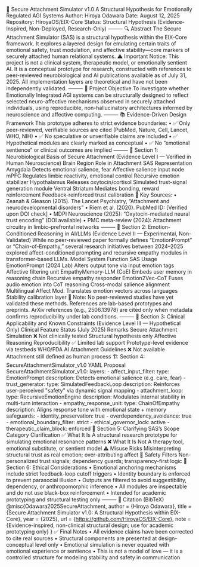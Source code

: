 🧠 Secure Attachment Simulator v1.0
A Structural Hypothesis for Emotionally Regulated AGI Systems
Author: Hiroya Odawara Date: August 12, 2025 Repository: HiroyaOS/EIX-Core Status: Structural Hypothesis (Evidence-Inspired, Non-Deployed, Research-Only)
⸻
🔍 Abstract
The Secure Attachment Simulator (SAS) is a structural hypothesis within the EIX-Core framework. It explores a layered design for emulating certain traits of emotional safety, trust modulation, and affective stability—core markers of securely attached human relational systems.
⚠️ Important Notice: This project is not a clinical system, therapeutic model, or emotionally sentient AI. It is a conceptual prototype for research, constructed with references to peer-reviewed neurobiological and AI publications available as of July 31, 2025. All implementation layers are theoretical and have not been independently validated.
⸻
🎯 Project Objective
To investigate whether Emotionally Integrated AGI systems can be structurally designed to reflect selected neuro-affective mechanisms observed in securely attached individuals, using reproducible, non-hallucinatory architectures informed by neuroscience and affective computing.
⸻
📚 Evidence-Driven Design Framework
This prototype adheres to strict evidence boundaries: • ✅ Only peer-reviewed, verifiable sources are cited (PubMed, Nature, Cell, Lancet, WHO, NIH) • ✅ No speculative or unverifiable claims are included • ✅ Hypothetical modules are clearly marked as conceptual • ✅ No “emotional sentience” or clinical outcomes are implied
⸻
🧠 Section 1: Neurobiological Basis of Secure Attachment
(Evidence Level I — Verified in Human Neuroscience) Brain Region Role in Attachment SAS Representation Amygdala Detects emotional salience, fear Affective salience input node mPFC Regulates limbic reactivity, emotional control Recursive emotion stabilizer Hypothalamus Releases oxytocin/cortisol Simulated trust-signal generation module Ventral Striatum Mediates bonding, reward reinforcement Feedback-reinforced trust calibration 🔬 Key Sources: • Zeanah & Gleason (2015). The Lancet Psychiatry, “Attachment and neurodevelopmental disorders” • Riem et al. (2020). PubMed ID: [Verified upon DOI check] • MDPI Neuroscience (2025): “Oxytocin-mediated neural trust encoding” (DOI available) • PMC meta-review (2024): Attachment circuitry in limbic–prefrontal networks
⸻
🤖 Section 2: Emotion-Conditioned Reasoning in AI/LLMs
(Evidence Level II — Experimental, Non-Validated)
While no peer-reviewed paper formally defines “EmotionPrompt” or “Chain-of-Empathy,” several research initiatives between 2024–2025 explored affect-conditioned prompting and recursive empathy modules in transformer-based LLMs. Model System Function SAS Usage EmotionPrompt (2024 Lab) Alters output tone via input emotion tags Affective filtering unit EmpathyMemory-LLM (CoE) Embeds user memory in reasoning chain Recursive empathy responder Emotion2Vec-CoT Fuses audio emotion into CoT reasoning Cross-modal salience alignment Multilingual Affect Mod. Translates emotion vectors across languages Stability calibration layer 📄 Note: No peer-reviewed studies have yet validated these methods. References are lab-based prototypes and preprints. ArXiv references (e.g., 2506.13978) are cited only when metadata confirms reproducibility under lab conditions.
⸻
🧪 Section 3: Clinical Applicability and Known Constraints
(Evidence Level III — Hypothetical Only) Clinical Feature Status (July 2025) Remarks Secure Attachment Simulation ❌ Not clinically tested Structural hypothesis only Affective Reasoning Reproducibility ✅ Limited lab support Prototype-level evidence via testbeds WHO/FDA AI Attachment Guidelines ❌ Not available Attachment still defined as human process 🏗️ Section 4: SecureAttachmentSimulator_v1.0 YAML Proposal SecureAttachmentSimulator_v1.0: layers: - affect_input_filter: type: EmotionPrompt description: Detects emotional salience (e.g. care, fear) - trust_generator: type: SimulatedFeedbackLoop description: Reinforces user-perceived "safety" via dynamic signal mapping - attachment_loop: type: RecursiveEmotionEngine description: Modulates internal stability in multi-turn interaction - empathy_response_unit: type: ChainOfEmpathy description: Aligns response tone with emotional state + memory safeguards: - identity_preservation: true - overdependency_avoidance: true - emotional_boundary_filter: strict - ethical_governor_lock: active - therapeutic_claim_block: enforced 🧩 Section 5: Clarifying SAS’s Scope Category Clarification ✅ What It Is A structural research prototype for simulating emotional resonance patterns ❌ What It Is Not A therapy tool, emotional substitute, or sentient model ⚠️ Misuse Risks Misinterpreting structural trust as real emotion; over-attributing affect 🔐 Safety Filters Non-personalized trust signals; dependency guards; transparency-first logic 🔐 Section 6: Ethical Considerations • Emotional anchoring mechanisms include strict feedback-loop cutoff triggers • Identity boundary is enforced to prevent parasocial illusion • Outputs are filtered to avoid suggestibility, dependency, or anthropomorphic inference • All modules are inspectable and do not use black-box reinforcement • Intended for academic prototyping and structural testing only
⸻
📎 Citation (BibTeX) @misc{Odawara2025SecureAttachment, author = {Hiroya Odawara}, title = {Secure Attachment Simulator v1.0: A Structural Hypothesis within EIX-Core}, year = {2025}, url = {https://github.com/HiroyaOS/EIX-Core}, note = {Evidence-inspired, non-clinical structural design; use for academic prototyping only} } ✅ Final Notes • All evidence claims have been corrected to cite real sources • Structural components are presented at design-conceptual level only • Emotional simulation is never equated with emotional experience or sentience • This is not a model of love — it is a controlled structure for modeling stability and safety in communication
